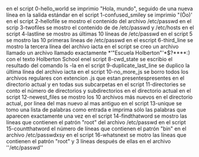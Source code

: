 en el script 0-hello_world se imprimio "Hola, mundo", seguido de una nueva línea en la salida estándar
en el script 1-confused_smiley se imprimio "(Ôo)'
en el script 2-hellofile se mostro el contenido del archivo /etc/passwd
en el scrip 3-twofiles se mostro el contenido de de /etc/passwd y /etc/hosts
en el script 4-lastline se mostro as últimas 10 líneas de /etc/passwd
en el script 5 se mostro las 10 primeras lineas de /etc/passwd
en el escript 6-third_line se mostro la tercera línea del archivo iacta
en el script se creo un archivo llamado un archivo llamado exactamente \*\'"Escuela Holberton"\'\*$?\**\*\*:) con el texto Holberton School 
enel script 8-cwd_state se escribio el resultado del comando ls -la
en el script 9-duplicate_last_line se duplico la última línea del archivo iacta
en el script 10-no_more_js se borro todos los archivos regulares con extencion .js que estan presentespresentes en el directorio actual y en todas sus subcarpetas
en el script 11-directories se conto el número de directorios y subdirectorios en el directorio actual
en el script 12-newest_files se mostro los 10 archivos más nuevos en el directorio actual, por linea del mas nuevo al mas antiguo
en el script 13-unique se tomo una lista de palabras como entrada e imprima sólo las palabras que aparecen exactamente una vez 
en el script 14-findthatword se mostro las líneas que contienen el patrón "root" del archivo /etc/passwd
en el script 15-countthatword el número de líneas que contienen el patrón "bin" en el archivo /etc/passwdxsy
en el script 16-whatsnext se motro las líneas que contienen el patrón "root" y 3 líneas después de ellas en el archivo ''/etc/passwd''